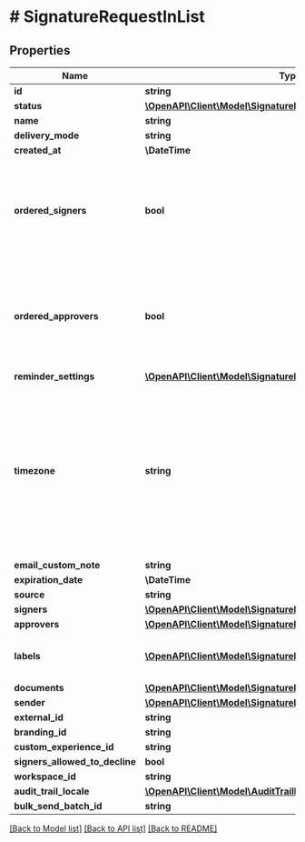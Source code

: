 # # SignatureRequestInList

## Properties

Name | Type | Description | Notes
------------ | ------------- | ------------- | -------------
**id** | **string** |  |
**status** | [**\OpenAPI\Client\Model\SignatureRequestStatus**](SignatureRequestStatus.md) |  |
**name** | **string** |  |
**delivery_mode** | **string** |  |
**created_at** | **\DateTime** |  |
**ordered_signers** | **bool** | Enable an ordered workflow, each Signer will be requested to sign in a sequential order |
**ordered_approvers** | **bool** | Enable an ordered workflow, each Approver will be requested to approve in a sequential order |
**reminder_settings** | [**\OpenAPI\Client\Model\SignatureRequestInListReminderSettings**](SignatureRequestInListReminderSettings.md) |  |
**timezone** | **string** | Time zone of the dates and times displayed in emails, the Signature Request expiration date, and the PDF Audit Trail. Format: tz database. Default is set to Europe/Paris. | [default to 'Europe/Paris']
**email_custom_note** | **string** |  |
**expiration_date** | **\DateTime** |  |
**source** | **string** |  |
**signers** | [**\OpenAPI\Client\Model\SignatureRequestInListSignersInner[]**](SignatureRequestInListSignersInner.md) |  |
**approvers** | [**\OpenAPI\Client\Model\SignatureRequestInListApproversInner[]**](SignatureRequestInListApproversInner.md) |  | [optional]
**labels** | [**\OpenAPI\Client\Model\SignatureRequestLabel[]**](SignatureRequestLabel.md) | Labels associated to the Signature Request | [optional]
**documents** | [**\OpenAPI\Client\Model\SignatureRequestInListDocumentsInner[]**](SignatureRequestInListDocumentsInner.md) |  |
**sender** | [**\OpenAPI\Client\Model\SignatureRequestInListSender**](SignatureRequestInListSender.md) |  |
**external_id** | **string** |  |
**branding_id** | **string** |  |
**custom_experience_id** | **string** |  |
**signers_allowed_to_decline** | **bool** |  |
**workspace_id** | **string** |  | [optional]
**audit_trail_locale** | [**\OpenAPI\Client\Model\AuditTrailLocale**](AuditTrailLocale.md) |  |
**bulk_send_batch_id** | **string** |  |

[[Back to Model list]](../../README.md#models) [[Back to API list]](../../README.md#endpoints) [[Back to README]](../../README.md)
